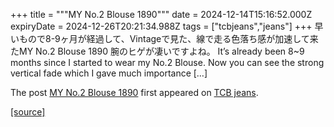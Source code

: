 +++
title = """MY No.2 Blouse 1890"""
date = 2024-12-14T15:16:52.000Z
expiryDate = 2024-12-26T20:21:34.988Z
tags = ["tcbjeans","jeans"]
+++
早いもので8-9ヶ月が経過して、Vintageで見た、線で走る色落ち感が加速して来たMY No.2 Blouse 1890 腕のヒゲが凄いですよね。 It’s already been 8~9 months since I started to wear my No.2 Blouse. Now you can see the strong vertical fade which I gave much importance \[…\]

The post [MY No.2 Blouse 1890](http://tcbjeans.com/2024/12/15/50399) first appeared on [TCB jeans](http://tcbjeans.com).

[[source]](http://tcbjeans.com/2024/12/15/50399)
